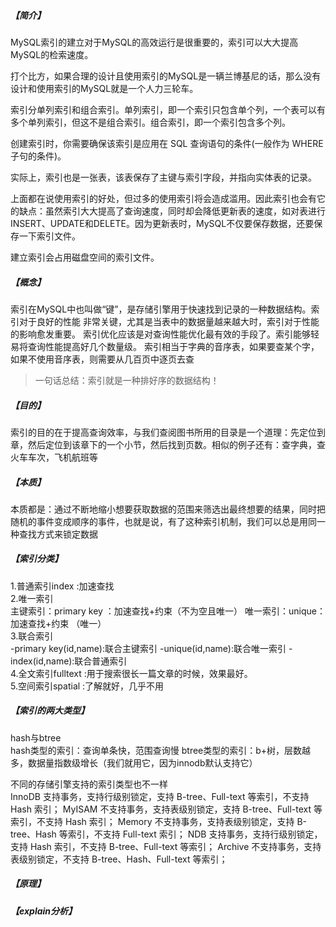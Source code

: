 ##### 【简介】
MySQL索引的建立对于MySQL的高效运行是很重要的，索引可以大大提高MySQL的检索速度。

打个比方，如果合理的设计且使用索引的MySQL是一辆兰博基尼的话，那么没有设计和使用索引的MySQL就是一个人力三轮车。

索引分单列索引和组合索引。单列索引，即一个索引只包含单个列，一个表可以有多个单列索引，但这不是组合索引。组合索引，即一个索引包含多个列。

创建索引时，你需要确保该索引是应用在	SQL 查询语句的条件(一般作为 WHERE 子句的条件)。

实际上，索引也是一张表，该表保存了主键与索引字段，并指向实体表的记录。

上面都在说使用索引的好处，但过多的使用索引将会造成滥用。因此索引也会有它的缺点：虽然索引大大提高了查询速度，同时却会降低更新表的速度，如对表进行INSERT、UPDATE和DELETE。因为更新表时，MySQL不仅要保存数据，还要保存一下索引文件。

建立索引会占用磁盘空间的索引文件。

##### 【概念】
索引在MySQL中也叫做“键”，是存储引擎用于快速找到记录的一种数据结构。索引对于良好的性能
   非常关键，尤其是当表中的数据量越来越大时，索引对于性能的影响愈发重要。
   索引优化应该是对查询性能优化最有效的手段了。索引能够轻易将查询性能提高好几个数量级。
   索引相当于字典的音序表，如果要查某个字，如果不使用音序表，则需要从几百页中逐页去查
>一句话总结：索引就是一种排好序的数据结构！ 

##### 【目的】
索引的目的在于提高查询效率，与我们查阅图书所用的目录是一个道理：先定位到章，然后定位到该章下的一个小节，然后找到页数。相似的例子还有：查字典，查火车车次，飞机航班等

##### 【本质】
本质都是：通过不断地缩小想要获取数据的范围来筛选出最终想要的结果，同时把随机的事件变成顺序的事件，也就是说，有了这种索引机制，我们可以总是用同一种查找方式来锁定数据

##### 【索引分类】
1.普通索引index :加速查找  
2.唯一索引   
    主键索引：primary key ：加速查找+约束（不为空且唯一）
    唯一索引：unique：加速查找+约束 （唯一）  
3.联合索引  
    -primary key(id,name):联合主键索引
    -unique(id,name):联合唯一索引
    -index(id,name):联合普通索引  
4.全文索引fulltext :用于搜索很长一篇文章的时候，效果最好。  
5.空间索引spatial :了解就好，几乎不用

##### 【索引的两大类型】
 hash与btree  
 hash类型的索引：查询单条快，范围查询慢
 btree类型的索引：b+树，层数越多，数据量指数级增长（我们就用它，因为innodb默认支持它）
   
 不同的存储引擎支持的索引类型也不一样    
 InnoDB 支持事务，支持行级别锁定，支持 B-tree、Full-text 等索引，不支持 Hash 索引；
 MyISAM 不支持事务，支持表级别锁定，支持 B-tree、Full-text 等索引，不支持 Hash 索引；
 Memory 不支持事务，支持表级别锁定，支持 B-tree、Hash 等索引，不支持 Full-text 索引；
 NDB 支持事务，支持行级别锁定，支持 Hash 索引，不支持 B-tree、Full-text 等索引；
 Archive 不支持事务，支持表级别锁定，不支持 B-tree、Hash、Full-text 等索引；       
 
 
 ##### 【原理】
 
 ##### 【explain分析】
